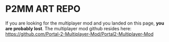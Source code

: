 # P2MM ART REPO

If you are looking for the multiplayer mod and you landed on this page, **you are probably lost**.
The multiplayer mod github resides here: https://github.com/Portal-2-Multiplayer-Mod/Portal2-Multiplayer-Mod
